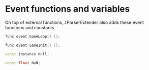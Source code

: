 # Event functions and variables
On top of external functions, zParserExtender also adds these event functions and constants.

```c++
func event GameLoop() {};

func event GameInit() {};

const instance null;

const float NaN;
```
